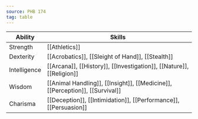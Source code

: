 ```yaml
---
source: PHB 174
tag: table
---
```


|Ability|Skills|
|----|------------|
|Strength|[[Athletics]]|
|Dexterity|[[Acrobatics]], [[Sleight of Hand]], [[Stealth]]|
|Intelligence|[[Arcana]], [[History]], [[Investigation]], [[Nature]], [[Religion]]|
|Wisdom|[[Animal Handling]], [[Insight]], [[Medicine]], [[Perception]], [[Survival]]|
|Charisma|[[Deception]], [[Intimidation]], [[Performance]], [[Persuasion]]|
